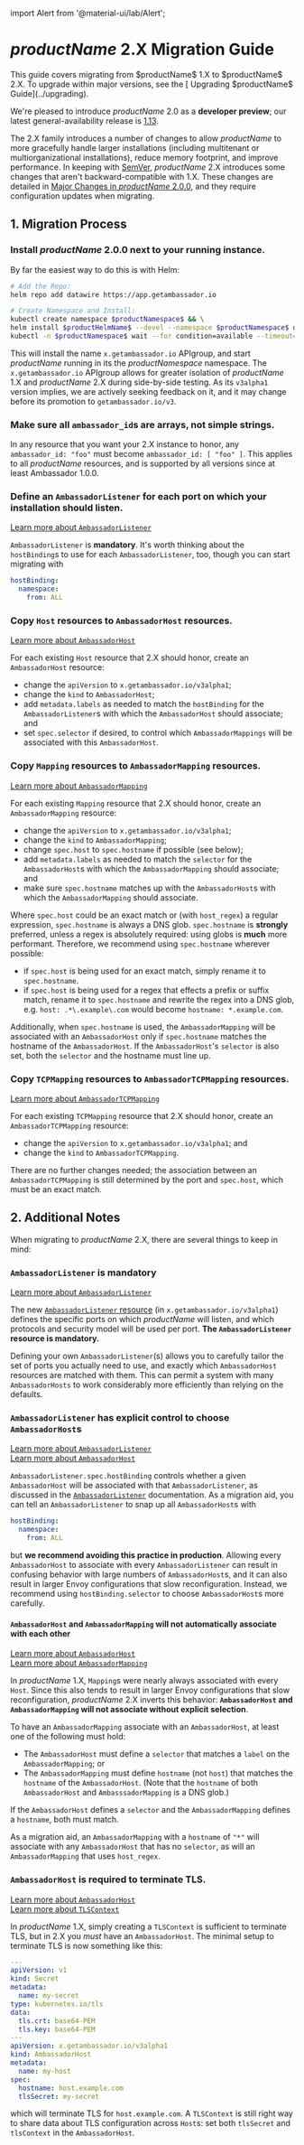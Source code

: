 import Alert from '@material-ui/lab/Alert';

# $productName$ 2.X Migration Guide

<Alert severity="info">
  This guide covers migrating from $productName$ 1.X to $productName$ 2.X. To upgrade within major versions, see the
  [ Upgrading $productName$ Guide](../upgrading).
</Alert>

We're pleased to introduce $productName$ 2.0 as a <b>developer preview</b>; our latest
general-availability release is <a href="../../../1.13">1.13</a>.<br/>

The 2.X family introduces a number of changes to allow $productName$ to more gracefully
handle larger installations (including multitenant or multiorganizational installations),
reduce memory footprint, and improve performance. In keeping with [SemVer](https://semver.org),
$productName$ 2.X introduces some changes that aren't backward-compatible with 1.X. These
changes are detailed in [Major Changes in $productName$ 2.0.0](../../../about/changes-2.0.0),
and they require configuration updates when migrating.

## 1. Migration Process

### Install $productName$ 2.0.0 next to your running instance.

By far the easiest way to do this is with Helm:

```sh
# Add the Repo:
helm repo add datawire https://app.getambassador.io

# Create Namespace and Install:
kubectl create namespace $productNamespace$ && \
helm install $productHelmName$ --devel --namespace $productNamespace$ datawire/$productHelmName$ && \
kubectl -n $productNamespace$ wait --for condition=available --timeout=90s deploy -lapp.kubernetes.io/instance=$productHelmName$
```

This will install the name `x.getambassador.io` APIgroup, and start $productName$ running in its the
$productNamespace$ namespace. The `x.getambassador.io` APIgroup allows for greater isolation of
$productName$ 1.X and $productName$ 2.X during side-by-side testing. As its `v3alpha1` version implies,
we are actively seeking feedback on it, and it may change before its promotion to `getambassador.io/v3`.

### Make sure all `ambassador_id`s are arrays, not simple strings.

In any resource that you want your 2.X instance to honor, any `ambassador_id: "foo"` must become
`ambassador_id: [ "foo" ]`. This applies to all $productName$ resources, and is supported by all versions
since at least Ambassador 1.0.0.

### Define an `AmbassadorListener` for each port on which your installation should listen.

<Alert severity="info">
  <a href="../../running/ambassadorlistener">Learn more about <code>AmbassadorListener</code></a>
</Alert>

`AmbassadorListener` is **mandatory**. It's worth thinking about the `hostBinding`s to use for
each `AmbassadorListener`, too, though you can start migrating with

```yaml
hostBinding:
  namespace:
    from: ALL
```

### Copy `Host` resources to `AmbassadorHost` resources.

<Alert severity="info">
  <a href="../../running/host-crd">Learn more about <code>AmbassadorHost</code></a>
</Alert>

For each existing `Host` resource that 2.X should honor, create an `AmbassadorHost` resource:

- change the `apiVersion` to `x.getambassador.io/v3alpha1`;
- change the `kind` to `AmbassadorHost`;
- add `metadata.labels` as needed to match the `hostBinding` for the `AmbassadorListener`s with which
  the `AmbassadorHost` should associate; and
- set `spec.selector` if desired, to control which `AmbassadorMappings` will be associated with this `AmbassadorHost`.

### Copy `Mapping` resources to `AmbassadorMapping` resources.

<Alert severity="info">
  <a href="../../using/intro-mappings/">Learn more about <code>AmbassadorMapping</code></a>
</Alert>

For each existing `Mapping` resource that 2.X should honor, create an `AmbassadorMapping` resource:

- change the `apiVersion` to `x.getambassador.io/v3alpha1`;
- change the `kind` to `AmbassadorMapping`;
- change `spec.host` to `spec.hostname` if possible (see below);
- add `metadata.labels` as needed to match the `selector` for the `AmbassadorHost`s with which
  the `AmbassadorMapping` should associate; and
- make sure `spec.hostname` matches up with the `AmbassadorHost`s with which the `AmbassadorMapping` should associate.

Where `spec.host` could be an exact match or (with `host_regex`) a regular expression, `spec.hostname` is always a DNS
glob. `spec.hostname` is **strongly** preferred, unless a regex is absolutely required: using globs is **much** more
performant. Therefore, we recommend using `spec.hostname` wherever possible:

- if `spec.host` is being used for an exact match, simply rename it to `spec.hostname`.
- if `spec.host` is being used for a regex that effects a prefix or suffix match, rename it
  to `spec.hostname` and rewrite the regex into a DNS glob, e.g. `host: .*\.example\.com` would become
  `hostname: *.example.com`.

Additionally, when `spec.hostname` is used, the `AmbassadorMapping` will be associated with an `AmbassadorHost` only
if `spec.hostname` matches the hostname of the `AmbassadorHost`. If the `AmbassadorHost`'s `selector` is also set,
both the `selector` and the hostname must line up.

### Copy `TCPMapping` resources to `AmbassadorTCPMapping` resources.

<Alert severity="info">
  <a href="../../using/tcpmappings/">Learn more about <code>AmbassadorTCPMapping</code></a>
</Alert>

For each existing `TCPMapping` resource that 2.X should honor, create an `AmbassadorTCPMapping` resource:

- change the `apiVersion` to `x.getambassador.io/v3alpha1`; and
- change the `kind` to `AmbassadorTCPMapping`.

There are no further changes needed; the association between an `AmbassadorTCPMapping` is still determined by
the port and `spec.host`, which must be an exact match.

## 2. Additional Notes

When migrating to $productName$ 2.X, there are several things to keep in mind:

### `AmbassadorListener` is mandatory

<Alert severity="info">
  <a href="../../running/ambassadorlistener">Learn more about <code>AmbassadorListener</code></a>
</Alert>

The new [`AmbassadorListener` resource](../../running/ambassadorlistener) (in `x.getambassador.io/v3alpha1`) defines the
specific ports on which $productName$ will listen, and which protocols and security model will be used per port. **The
`AmbassadorListener` resource is mandatory.**

Defining your own `AmbassadorListener`(s) allows you to carefully tailor the set of ports you actually need to use, and
exactly which `AmbassadorHost` resources are matched with them. This can permit a system with many `AmbassadorHosts` to
work considerably more efficiently than relying on the defaults.

### `AmbassadorListener` has explicit control to choose `AmbassadorHost`s

<Alert severity="info">
  <a href="../../running/ambassadorlistener">Learn more about <code>AmbassadorListener</code></a><br />
  <a href="../../running/host-crd">Learn more about <code>AmbassadorHost</code></a>
</Alert>

`AmbassadorListener.spec.hostBinding` controls whether a given `AmbassadorHost` will be associated with
that `AmbassadorListener`, as discussed in the [`AmbassadorListener`](../../running/ambassadorlistener) documentation.
As a migration aid, you can tell an `AmbassadorListener` to snap up all `AmbassadorHost`s with

```yaml
hostBinding:
  namespace:
    from: ALL
```

but **we recommend avoiding this practice in production**. Allowing every `AmbassadorHost` to associate with
every `AmbassadorListener` can result in confusing behavior with large numbers of `AmbassadorHost`s, and it
can also result in larger Envoy configurations that slow reconfiguration. Instead, we recommend using
`hostBinding.selector` to choose `AmbassadorHost`s more carefully.

#### `AmbassadorHost` and `AmbassadorMapping` will not automatically associate with each other

<Alert severity="info">
  <a href="../../running/host-crd">Learn more about <code>AmbassadorHost</code></a><br />
  <a href="../../using/intro-mappings">Learn more about <code>AmbassadorMapping</code></a>
</Alert>

In $productName$ 1.X, `Mapping`s were nearly always associated with every `Host`. Since this also tends to
result in larger Envoy configurations that slow reconfiguration, $productName$ 2.X inverts this behavior:
**`AmbassadorHost` and `AmbassadorMapping` will not associate without explicit selection**.

To have an `AmbassadorMapping` associate with an `AmbassadorHost`, at least one of the following must hold:

- The `AmbassadorHost` must define a `selector` that matches a `label` on the `AmbassadorMapping`; or
- The `AmbassadorMapping` must define `hostname` (not `host`) that matches the `hostname` of the `AmbassadorHost`.
  (Note that the `hostname` of both `AmbassadorHost` and `AmbasssadorMapping` is a DNS glob.)

If the `AmbassadorHost` defines a `selector` and the `AmbassadorMapping` defines a `hostname`, both must match.

As a migration aid, an `AmbassadorMapping` with a `hostname` of `"*"` will associate with any `AmbassadorHost` that
has no `selector`, as will an `AmbassadorMapping` that uses `host_regex`.

### `AmbassadorHost` is required to terminate TLS.

<Alert severity="info">
  <a href="../../running/host-crd">Learn more about <code>AmbassadorHost</code></a><br />
  <a href="../../running/tls#tlscontext">Learn more about <code>TLSContext</code></a>
</Alert>

In $productName$ 1.X, simply creating a `TLSContext` is sufficient to terminate TLS, but in 2.X you _must_ have an
`AmbassadorHost`. The minimal setup to terminate TLS is now something like this:

```yaml
---
apiVersion: v1
kind: Secret
metadata:
  name: my-secret
type: kubernetes.io/tls
data:
  tls.crt: base64-PEM
  tls.key: base64-PEM
---
apiVersion: x.getambassador.io/v3alpha1
kind: AmbassadorHost
metadata:
  name: my-host
spec:
  hostname: host.example.com
  tlsSecret: my-secret
```

which will terminate TLS for `host.example.com`. A `TLSContext` is still right way to share data about TLS
configuration across `Host`s: set both `tlsSecret` and `tlsContext` in the `AmbassadorHost`.

